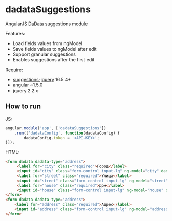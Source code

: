 dadataSuggestions
==============
AngularJS [DaData](https://dadata.ru/suggestions/) suggestions module

Features: 

* Load fields values from ngModel
* Save fields values to ngModel after edit
* Support granular suggestions
* Enables suggestions after the first edit

Require:

* [suggestions-jquery](http://www.jsdelivr.com/projects/jquery.suggestions) 16.5.4+
* angular ~1.5.0
* jquery 2.2.x

## How to run
JS:
```javascript
angular.module('app', ['dadataSuggestions'])
    .run(['dadataConfig', function(dadataConfig) {
        dadataConfig.token = '<API-KEY>';
}]);
```
HTML:
```html
<form dadata dadata-type="address">
     <label for="city" class="required">Город</label>
     <input id="city" class="form-control input-lg" ng-model="city" dadata-input dadata-bounds="city">
     <label for="street" class="required">Улица</label>
     <input id="street" class="form-control input-lg" ng-model="street" dadata-input dadata-bounds="street" dadata-constraint-input-id="city">
     <label for="house" class="required">Дом</label>
     <input id="house" class="form-control input-lg" ng-model="house" dadata-input dadata-bounds="house" dadata-constraint-input-id="street" dadata-fixdata="true">
</form>
<form dadata dadata-type="address">
    <label for="address" class="required">Адрес</label>
    <input id="address" class="form-control input-lg" ng-model="address" dadata-input>
</form>
```